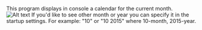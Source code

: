 This program displays in console a calendar for the current month.
![Alt text](/resources/screen.jpg?raw=true "Calendar")
If you'd like to see other month or year you can specify it in the startup settings.
For example: "10" or "10 2015" where  10-month, 2015-year.

